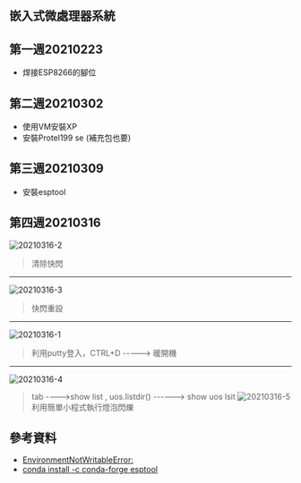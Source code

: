 ## 嵌入式微處理器系統
## 第一週20210223
* 焊接ESP8266的腳位
## 第二週20210302
* 使用VM安裝XP
* 安裝Protel199 se (補充包也要)
## 第三週20210309
* 安裝esptool
## 第四週20210316
![20210316-2](https://user-images.githubusercontent.com/62127656/111248311-9aec2f00-8644-11eb-8623-f88d05c97503.PNG)
>清除快閃
---
![20210316-3](https://user-images.githubusercontent.com/62127656/111248319-9e7fb600-8644-11eb-80a4-3cdda1f974b6.PNG)
>快閃重設
---
![20210316-1](https://user-images.githubusercontent.com/62127656/111248334-a3dd0080-8644-11eb-9033-65415cddb362.PNG)
>利用putty登入，CTRL+D -----> 暖開機
---
![20210316-4](https://user-images.githubusercontent.com/62127656/111250136-c3c1f380-8647-11eb-8927-83b208982887.PNG)
>tab ---->show list , uos.listdir() ------> show uos lsit
![20210316-5](https://user-images.githubusercontent.com/62127656/111251142-9bd38f80-8649-11eb-9ab7-bb07d74a82fe.PNG)
> 利用簡單小程式執行燈泡閃爍
## 參考資料
* [EnvironmentNotWritableError: ](https://stackoverflow.com/questions/55290271/updating-anaconda-fails-environment-not-writable-error)
* [conda install -c conda-forge esptool](https://anaconda.org/conda-forge/esptool)
